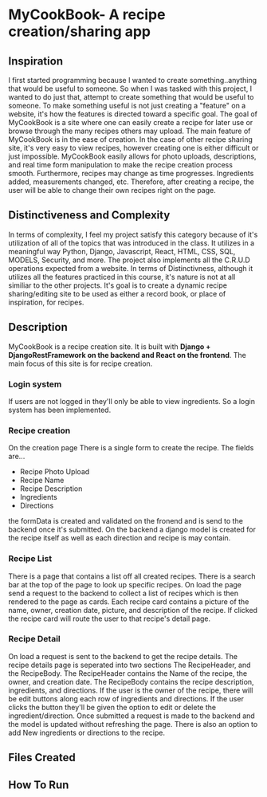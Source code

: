 # MyCookBook- A recipe creation/sharing app

## Inspiration
I first started programming because I wanted to create something..anything that would be useful to someone. So when I was tasked with this project, I wanted to do just that, attempt to create something that would be useful to someone. To make something useful is not just creating a "feature" on a website, it's how the features is directed toward a specific goal. The goal of MyCookBook is a site where one can easily create a recipe for later use or browse through the many recipes others may upload.
The main feature of MyCookBook is in the ease of creation. In the case of other recipe sharing site, it's very easy to view recipes, however creating one is either difficult or just impossible. MyCookBook easily allows for photo uploads, descriptions, and real time form manipulation to make the recipe creation process smooth.
Furthermore, recipes may change as time progresses. Ingredients added, measurements changed, etc. Therefore, after creating a recipe, the user will be able to change their own recipes right on the page.

## Distinctiveness and Complexity
In terms of complexity, I feel my project satisfy this category because of it's utilization of all of the topics that was introduced in the class. It utilizes in a meaningful way Python, Django, Javascript, React, HTML, CSS, SQL, MODELS, Security, and more. The project also implements all the C.R.U.D operations expected from a website.
In terms of Distinctivness, although it utilizes all the features practiced in this course, it's nature is not at all similiar to the other projects. It's goal is to create a dynamic recipe sharing/editing site to be used as either a record book, or place of inspiration, for recipes. 


## Description
MyCookBook is a recipe creation site. It is built with **Django + DjangoRestFramework on the backend and React on the frontend**. The main focus of this site is for recipe creation. 

### Login system
If users are not logged in they'll only be able to view ingredients. So a login system has been implemented. 

### Recipe creation
On the creation page There is a single form to create the recipe.
The fields are...
- Recipe Photo Upload
- Recipe Name
- Recipe Description
- Ingredients 
- Directions

the formData is created and validated on the fronend and is send to the backend once it's submitted. On the backend a django model is created for the recipe itself as well as each direction and recipe is may contain. 

### Recipe List
There is a page that contains a list off all created recipes. There is a search bar at the top of the page to look up specific recipes. On load the page send a request to the backend to collect a list of recipes which is then rendered to the page as cards. Each recipe card contains a picture of the name, owner, creation date, picture, and description of the recipe. If clicked the recipe card will route the user to that recipe's detail page. 

### Recipe Detail
On load a request is sent to the backend to get the recipe details.
The recipe details page is seperated into two sections The RecipeHeader, and the RecipeBody. 
The RecipeHeader contains the Name of the recipe, the owner, and creation date. 
The RecipeBody contains the recipe description, ingredients, and directions. If the user is the owner of the recipe, there will be edit buttons along each row of ingredients and directions. If the user clicks the button they'll be given the option to edit or delete the ingredient/direction. Once submitted a request is made to the backend and the model is updated without refreshing the page. There is also an option to add New ingredients or directions to the recipe. 

<!-- 
Need to add user recipe page
 -->


## Files Created

## How To Run




